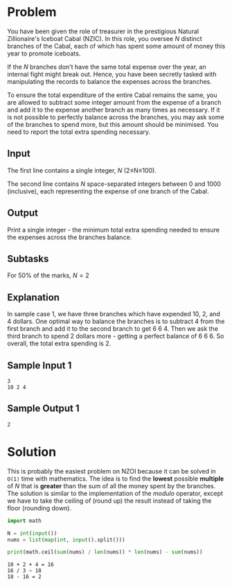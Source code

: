 # Problem

You have been given the role of treasurer in the prestigious Natural Zillionaire's Iceboat Cabal (NZIC). In this role, you oversee $N$ distinct branches of the Cabal, each of which has spent some amount of money this year to promote iceboats.

If the $N$ branches don't have the same total expense over the year, an internal fight might break out. Hence, you have been secretly tasked with manipulating the records to balance the expenses across the branches.

To ensure the total expenditure of the entire Cabal remains the same, you are allowed to subtract some integer amount from the expense of a branch and add it to the expense another branch as many times as necessary. If it is not possible to perfectly balance across the branches, you may ask some of the branches to spend more, but this amount should be minimised. You need to report the total extra spending necessary.

## Input
The first line contains a single integer, $N$ (2≤N≤100).

The second line contains $N$ space-separated integers between $0$ and $1000$ (inclusive), each representing the expense of one branch of the Cabal.

## Output
Print a single integer - the minimum total extra spending needed to ensure the expenses across the branches balance.

## Subtasks
For 50% of the marks, $N=2$
## Explanation
In sample case 1, we have three branches which have expended 10, 2, and 4 dollars. One optimal way to balance the branches is to subtract 4 from the first branch and add it to the second branch to get 6 6 4. Then we ask the third branch to spend 2 dollars more - getting a perfect balance of 6 6 6. So overall, the total extra spending is 2.

## Sample Input 1
```
3
10 2 4
```
## Sample Output 1
```
2
```

# Solution

This is probably the easiest problem on NZOI because it can be solved in `O(1)` time with mathematics. The idea is to find the **lowest** possible **multiple** of $N$ that is **greater** than the sum of all the money spent by the branches. The solution is similar to the implementation of the *modulo* operator, except we have to take the ceiling of (round up) the result instead of taking the floor (rounding down).

```py
import math

N = int(input())
nums = list(map(int, input().split()))

print(math.ceil(sum(nums) / len(nums)) * len(nums) - sum(nums))
```

```
10 + 2 + 4 = 16
16 / 3 ~ 18
18 - 16 = 2
```